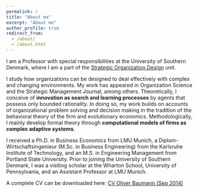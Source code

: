 ```yaml
---
permalink: /
title: "About me"
excerpt: "About me"
author_profile: true
redirect_from:
  - /about/
  - /about.html
---
```


I am a Professor with special responsibilities at the University of Southern Denmark, where I am a part of the [Strategic Organization Design](http://www.sod-research.com) unit.

I study how organizations can be designed to deal effectively with complex and changing environments. My work has appeared in Organization Science and the Strategic Management Journal, among others. Theoretically, I conceive of **innovation as search and learning processes** by agents that possess only bounded rationality. In doing so, my work builds on accounts of organizational problem solving and decision making in the tradition of the behavioral theory of the firm and evolutionary economics. Methodologically, I mainly develop formal theory through **computational models of firms as complex adaptive systems**.

I received a Ph.D. in Business Economics from LMU Munich, a Diplom-Wirtschaftsingenieur (M.Sc. in Business Engineering) from the Karlsruhe Institute of Technology, and an M.S. in Engineering Management from Portland State University. Prior to joining the University of Southern Denmark, I was a visiting scholar at the Wharton School, University of Pennsylvania, and an Assistant Professor at LMU Munich.

A complete CV can be downloaded here: [CV Oliver Baumann (Sep 2014)](http://oliverbaumann.github.io/files/baumann_cv_Sep2014.pdf)

